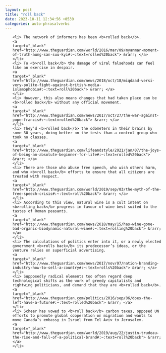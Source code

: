 ```yaml
---
layout: post
title: "roll back"
date: 2023-10-11 12:34:56 +0530
categories: auto-phrasalverbs
---
```

<ol>

    <li> The network of informers has been <b>rolled back</b>.
    <a 
    target="_blank" 
    href="http://www.theguardian.com/world/2016/mar/09/myanmar-moment-of-truth-aung-san-suu-kyi#:~:text=rolled%20back"> &rarr; </a>
    </li>
    <li> To <b>roll back</b> the damage of viral falsehoods can feel like an exercise in despair.
    <a 
    target="_blank" 
    href="http://www.theguardian.com/news/2018/oct/18/miqdaad-versi-very-polite-fight-against-british-media-islamophobia#:~:text=roll%20back"> &rarr; </a>
    </li>
    <li> However, this also means changes that had taken place can be <b>rolled back</b> without any official movement.
    <a 
    target="_blank" 
    href="http://www.theguardian.com/news/2017/oct/27/the-war-against-pope-francis#:~:text=rolled%20back"> &rarr; </a>
    </li>
    <li> They’d <b>rolled back</b> the odometers in their brains by some 30 years, doing better on the tests than a control group who took no classes.
    <a 
    target="_blank" 
    href="http://www.theguardian.com/lifeandstyle/2021/jan/07/the-joys-of-being-an-absolute-beginner-for-life#:~:text=rolled%20back"> &rarr; </a>
    </li>
    <li> There are those who abuse free speech, who wish others harm, and who <b>roll back</b> efforts to ensure that all citizens are treated with respect.
    <a 
    target="_blank" 
    href="http://www.theguardian.com/world/2019/sep/03/the-myth-of-the-free-speech-crisis#:~:text=roll%20back"> &rarr; </a>
    </li>
    <li> According to this view, natural wine is a cult intent on <b>rolling back</b> progress in favour of wine best suited to the tastes of Roman peasants.
    <a 
    target="_blank" 
    href="http://www.theguardian.com/news/2018/may/15/has-wine-gone-bad-organic-biodynamic-natural-wine#:~:text=rolling%20back"> &rarr; </a>
    </li>
    <li> The calculations of politics enter into it, or a newly elected government <b>rolls back</b> its predecessor’s ideas, or the venture relies on superficial advertising.
    <a 
    target="_blank" 
    href="http://www.theguardian.com/news/2017/nov/07/nation-branding-industry-how-to-sell-a-country#:~:text=rolls%20back"> &rarr; </a>
    </li>
    <li> Supposedly radical elements too often regard deep technological shifts as the work of greedy capitalists and rightwing politicians, and demand that they are <b>rolled back</b>.
    <a 
    target="_blank" 
    href="http://www.theguardian.com/politics/2016/sep/06/does-the-left-have-a-future#:~:text=rolled%20back"> &rarr; </a>
    </li>
    <li> Scheer has vowed to <b>roll back</b> carbon taxes, opposed UN efforts to promote global cooperation on migration and wants to move Canada’s embassy in Israel from Tel Aviv to Jerusalem.
    <a 
    target="_blank" 
    href="http://www.theguardian.com/world/2019/aug/22/justin-trudeau-the-rise-and-fall-of-a-political-brand#:~:text=roll%20back"> &rarr; </a>
    </li>
